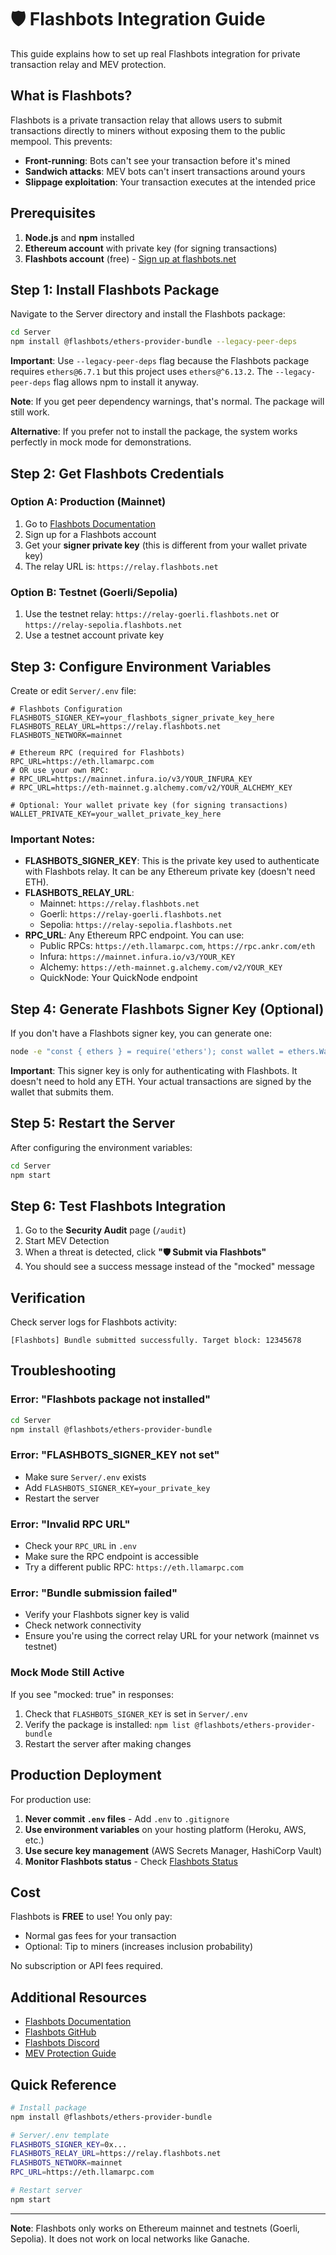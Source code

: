 # 🛡️ Flashbots Integration Guide

This guide explains how to set up real Flashbots integration for private transaction relay and MEV protection.

## What is Flashbots?

Flashbots is a private transaction relay that allows users to submit transactions directly to miners without exposing them to the public mempool. This prevents:
- **Front-running**: Bots can't see your transaction before it's mined
- **Sandwich attacks**: MEV bots can't insert transactions around yours
- **Slippage exploitation**: Your transaction executes at the intended price

## Prerequisites

1. **Node.js** and **npm** installed
2. **Ethereum account** with private key (for signing transactions)
3. **Flashbots account** (free) - [Sign up at flashbots.net](https://docs.flashbots.net/flashbots-auction/overview)

## Step 1: Install Flashbots Package

Navigate to the Server directory and install the Flashbots package:

```bash
cd Server
npm install @flashbots/ethers-provider-bundle --legacy-peer-deps
```

**Important**: Use `--legacy-peer-deps` flag because the Flashbots package requires `ethers@6.7.1` but this project uses `ethers@^6.13.2`. The `--legacy-peer-deps` flag allows npm to install it anyway.

**Note**: If you get peer dependency warnings, that's normal. The package will still work.

**Alternative**: If you prefer not to install the package, the system works perfectly in mock mode for demonstrations.

## Step 2: Get Flashbots Credentials

### Option A: Production (Mainnet)

1. Go to [Flashbots Documentation](https://docs.flashbots.net/)
2. Sign up for a Flashbots account
3. Get your **signer private key** (this is different from your wallet private key)
4. The relay URL is: `https://relay.flashbots.net`

### Option B: Testnet (Goerli/Sepolia)

1. Use the testnet relay: `https://relay-goerli.flashbots.net` or `https://relay-sepolia.flashbots.net`
2. Use a testnet account private key

## Step 3: Configure Environment Variables

Create or edit `Server/.env` file:

```env
# Flashbots Configuration
FLASHBOTS_SIGNER_KEY=your_flashbots_signer_private_key_here
FLASHBOTS_RELAY_URL=https://relay.flashbots.net
FLASHBOTS_NETWORK=mainnet

# Ethereum RPC (required for Flashbots)
RPC_URL=https://eth.llamarpc.com
# OR use your own RPC:
# RPC_URL=https://mainnet.infura.io/v3/YOUR_INFURA_KEY
# RPC_URL=https://eth-mainnet.g.alchemy.com/v2/YOUR_ALCHEMY_KEY

# Optional: Your wallet private key (for signing transactions)
WALLET_PRIVATE_KEY=your_wallet_private_key_here
```

### Important Notes:

- **FLASHBOTS_SIGNER_KEY**: This is the private key used to authenticate with Flashbots relay. It can be any Ethereum private key (doesn't need ETH).
- **FLASHBOTS_RELAY_URL**: 
  - Mainnet: `https://relay.flashbots.net`
  - Goerli: `https://relay-goerli.flashbots.net`
  - Sepolia: `https://relay-sepolia.flashbots.net`
- **RPC_URL**: Any Ethereum RPC endpoint. You can use:
  - Public RPCs: `https://eth.llamarpc.com`, `https://rpc.ankr.com/eth`
  - Infura: `https://mainnet.infura.io/v3/YOUR_KEY`
  - Alchemy: `https://eth-mainnet.g.alchemy.com/v2/YOUR_KEY`
  - QuickNode: Your QuickNode endpoint

## Step 4: Generate Flashbots Signer Key (Optional)

If you don't have a Flashbots signer key, you can generate one:

```bash
node -e "const { ethers } = require('ethers'); const wallet = ethers.Wallet.createRandom(); console.log('Private Key:', wallet.privateKey); console.log('Address:', wallet.address);"
```

**Important**: This signer key is only for authenticating with Flashbots. It doesn't need to hold any ETH. Your actual transactions are signed by the wallet that submits them.

## Step 5: Restart the Server

After configuring the environment variables:

```bash
cd Server
npm start
```

## Step 6: Test Flashbots Integration

1. Go to the **Security Audit** page (`/audit`)
2. Start MEV Detection
3. When a threat is detected, click **"🛡️ Submit via Flashbots"**
4. You should see a success message instead of the "mocked" message

## Verification

Check server logs for Flashbots activity:

```
[Flashbots] Bundle submitted successfully. Target block: 12345678
```

## Troubleshooting

### Error: "Flashbots package not installed"
```bash
cd Server
npm install @flashbots/ethers-provider-bundle
```

### Error: "FLASHBOTS_SIGNER_KEY not set"
- Make sure `Server/.env` exists
- Add `FLASHBOTS_SIGNER_KEY=your_private_key`
- Restart the server

### Error: "Invalid RPC URL"
- Check your `RPC_URL` in `.env`
- Make sure the RPC endpoint is accessible
- Try a different public RPC: `https://eth.llamarpc.com`

### Error: "Bundle submission failed"
- Verify your Flashbots signer key is valid
- Check network connectivity
- Ensure you're using the correct relay URL for your network (mainnet vs testnet)

### Mock Mode Still Active

If you see "mocked: true" in responses:
1. Check that `FLASHBOTS_SIGNER_KEY` is set in `Server/.env`
2. Verify the package is installed: `npm list @flashbots/ethers-provider-bundle`
3. Restart the server after making changes

## Production Deployment

For production use:

1. **Never commit `.env` files** - Add `.env` to `.gitignore`
2. **Use environment variables** on your hosting platform (Heroku, AWS, etc.)
3. **Use secure key management** (AWS Secrets Manager, HashiCorp Vault)
4. **Monitor Flashbots status** - Check [Flashbots Status](https://status.flashbots.net/)

## Cost

Flashbots is **FREE** to use! You only pay:
- Normal gas fees for your transaction
- Optional: Tip to miners (increases inclusion probability)

No subscription or API fees required.

## Additional Resources

- [Flashbots Documentation](https://docs.flashbots.net/)
- [Flashbots GitHub](https://github.com/flashbots)
- [Flashbots Discord](https://discord.gg/flashbots)
- [MEV Protection Guide](https://docs.flashbots.net/flashbots-auction/overview)

## Quick Reference

```bash
# Install package
npm install @flashbots/ethers-provider-bundle

# Server/.env template
FLASHBOTS_SIGNER_KEY=0x...
FLASHBOTS_RELAY_URL=https://relay.flashbots.net
FLASHBOTS_NETWORK=mainnet
RPC_URL=https://eth.llamarpc.com

# Restart server
npm start
```

---

**Note**: Flashbots only works on Ethereum mainnet and testnets (Goerli, Sepolia). It does not work on local networks like Ganache.

